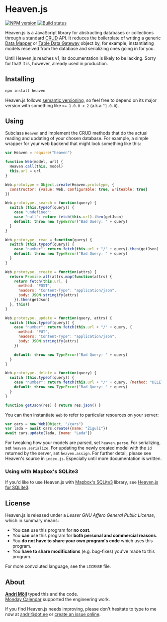 Heaven.js
=========
[![NPM version][npm-badge]](https://www.npmjs.com/package/heaven)
[![Build status][travis-badge]](https://app.travis-ci.com/moll/js-heaven)

Heaven.js is a JavaScript library for abstracting databases or collections through a standard [CRUD][crud] API. It reduces the boilerplate of writing a generic [Data Mapper][mapper] or [Table Data Gateway][gateway] object by, for example, instantiating models received from the database and serializing ones going in for you.

Until Heaven.js reaches v1, its documentation is likely to be lacking. Sorry for that! It is, however, already used in production.

[npm-badge]: https://img.shields.io/npm/v/heaven.svg
[travis-badge]: https://app.travis-ci.com/moll/js-heaven.svg?branch=master
[gateway]: https://www.martinfowler.com/eaaCatalog/tableDataGateway.html
[mapper]: https://www.martinfowler.com/eaaCatalog/dataMapper.html
[crud]: https://en.wikipedia.org/wiki/Create,_read,_update_and_delete


Installing
----------
```sh
npm install heaven
```

Heaven.js follows [semantic versioning](http://semver.org), so feel free to depend on its major version with something like `>= 1.0.0 < 2` (a.k.a `^1.0.0`).


Using
-----
Subclass `Heaven` and implement the CRUD methods that do the actual reading and updating of your chosen database. For example, a simple wrapper for your web backend that might look something like this:

```javascript
var Heaven = require("heaven")

function Web(model, url) {
  Heaven.call(this, model)
  this.url = url
}

Web.prototype = Object.create(Heaven.prototype, {
  constructor: {value: Web, configurable: true, writeable: true}
})

Web.prototype._search = function(query) {
  switch (this.typeof(query)) {
    case "undefined":
    case "null": return fetch(this.url).then(getJson)
    default: throw new TypeError("Bad Query: " + query)
  }
}

Web.prototype._read = function(query) {
  switch (this.typeof(query)) {
    case "number": return fetch(this.url + "/" + query).then(getJson)
    default: throw new TypeError("Bad Query: " + query)
  }
}

Web.prototype._create = function(attrs) {
  return Promise.all(attrs.map(function(attrs) {
    return fetch(this.url, {
      method: "POST",
      headers: "Content-Type": "application/json",
      body: JSON.stringify(attrs)
    }).then(getJson)
  }, this))
}

Web.prototype._update = function(query, attrs) {
  switch (this.typeof(query)) {
    case "number": return fetch(this.url + "/" + query, {
      method: "PUT",
      headers: "Content-Type": "application/json",
      body: JSON.stringify(attrs)
    })

    default: throw new TypeError("Bad Query: " + query)
  }
}

Web.prototype._delete = function(query) {
  switch (this.typeof(query)) {
    case "number": return fetch(this.url + "/" + query, {method: "DELETE"})
    default: throw new TypeError("Bad Query: " + query)
  }
}

function getJson(res) { return res.json() }
```

You can then instantiate `Web` to refer to particular resources on your server:

```javascript
var cars = new Web(Object, "/cars")
var lada = await cars.create({name: "Žiguli"})
await cars.update(lada, {name: "Lada"})
```

For tweaking how your models are parsed, set `heaven.parse`. For serializing, set `heaven.serialize`. For updating the newly created model with the `id` returned by the server, set `heaven.assign`. For further detail, please see Heaven's source in `index.js`. Especially until more documentation is written.


### Using with Mapbox's SQLite3
If you'd like to use Heaven.js with [Mapbox's SQLite3][node-sqlite3] library, see [Heaven.js for SQLite3](https://github.com/moll/node-heaven-sqlite).

[node-sqlite3]: https://github.com/mapbox/node-sqlite3


License
-------
Heaven.js is released under a *Lesser GNU Affero General Public License*, which in summary means:

- You **can** use this program for **no cost**.
- You **can** use this program for **both personal and commercial reasons**.
- You **do not have to share your own program's code** which uses this program.
- You **have to share modifications** (e.g. bug-fixes) you've made to this program.

For more convoluted language, see the `LICENSE` file.


About
-----
**[Andri Möll][moll]** typed this and the code.  
[Monday Calendar][monday] supported the engineering work.

If you find Heaven.js needs improving, please don't hesitate to type to me now at [andri@dot.ee][email] or [create an issue online][issues].

[email]: mailto:andri@dot.ee
[issues]: https://github.com/moll/js-heaven/issues
[moll]: https://m811.com
[monday]: https://mondayapp.com
